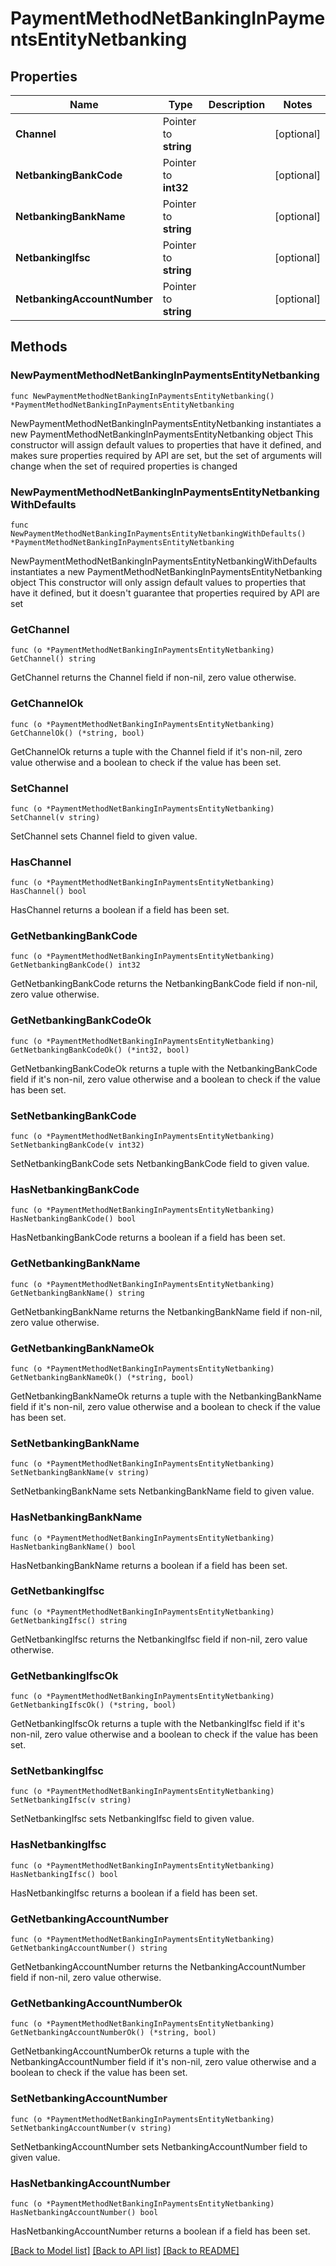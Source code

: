 # PaymentMethodNetBankingInPaymentsEntityNetbanking

## Properties

Name | Type | Description | Notes
------------ | ------------- | ------------- | -------------
**Channel** | Pointer to **string** |  | [optional] 
**NetbankingBankCode** | Pointer to **int32** |  | [optional] 
**NetbankingBankName** | Pointer to **string** |  | [optional] 
**NetbankingIfsc** | Pointer to **string** |  | [optional] 
**NetbankingAccountNumber** | Pointer to **string** |  | [optional] 

## Methods

### NewPaymentMethodNetBankingInPaymentsEntityNetbanking

`func NewPaymentMethodNetBankingInPaymentsEntityNetbanking() *PaymentMethodNetBankingInPaymentsEntityNetbanking`

NewPaymentMethodNetBankingInPaymentsEntityNetbanking instantiates a new PaymentMethodNetBankingInPaymentsEntityNetbanking object
This constructor will assign default values to properties that have it defined,
and makes sure properties required by API are set, but the set of arguments
will change when the set of required properties is changed

### NewPaymentMethodNetBankingInPaymentsEntityNetbankingWithDefaults

`func NewPaymentMethodNetBankingInPaymentsEntityNetbankingWithDefaults() *PaymentMethodNetBankingInPaymentsEntityNetbanking`

NewPaymentMethodNetBankingInPaymentsEntityNetbankingWithDefaults instantiates a new PaymentMethodNetBankingInPaymentsEntityNetbanking object
This constructor will only assign default values to properties that have it defined,
but it doesn't guarantee that properties required by API are set

### GetChannel

`func (o *PaymentMethodNetBankingInPaymentsEntityNetbanking) GetChannel() string`

GetChannel returns the Channel field if non-nil, zero value otherwise.

### GetChannelOk

`func (o *PaymentMethodNetBankingInPaymentsEntityNetbanking) GetChannelOk() (*string, bool)`

GetChannelOk returns a tuple with the Channel field if it's non-nil, zero value otherwise
and a boolean to check if the value has been set.

### SetChannel

`func (o *PaymentMethodNetBankingInPaymentsEntityNetbanking) SetChannel(v string)`

SetChannel sets Channel field to given value.

### HasChannel

`func (o *PaymentMethodNetBankingInPaymentsEntityNetbanking) HasChannel() bool`

HasChannel returns a boolean if a field has been set.

### GetNetbankingBankCode

`func (o *PaymentMethodNetBankingInPaymentsEntityNetbanking) GetNetbankingBankCode() int32`

GetNetbankingBankCode returns the NetbankingBankCode field if non-nil, zero value otherwise.

### GetNetbankingBankCodeOk

`func (o *PaymentMethodNetBankingInPaymentsEntityNetbanking) GetNetbankingBankCodeOk() (*int32, bool)`

GetNetbankingBankCodeOk returns a tuple with the NetbankingBankCode field if it's non-nil, zero value otherwise
and a boolean to check if the value has been set.

### SetNetbankingBankCode

`func (o *PaymentMethodNetBankingInPaymentsEntityNetbanking) SetNetbankingBankCode(v int32)`

SetNetbankingBankCode sets NetbankingBankCode field to given value.

### HasNetbankingBankCode

`func (o *PaymentMethodNetBankingInPaymentsEntityNetbanking) HasNetbankingBankCode() bool`

HasNetbankingBankCode returns a boolean if a field has been set.

### GetNetbankingBankName

`func (o *PaymentMethodNetBankingInPaymentsEntityNetbanking) GetNetbankingBankName() string`

GetNetbankingBankName returns the NetbankingBankName field if non-nil, zero value otherwise.

### GetNetbankingBankNameOk

`func (o *PaymentMethodNetBankingInPaymentsEntityNetbanking) GetNetbankingBankNameOk() (*string, bool)`

GetNetbankingBankNameOk returns a tuple with the NetbankingBankName field if it's non-nil, zero value otherwise
and a boolean to check if the value has been set.

### SetNetbankingBankName

`func (o *PaymentMethodNetBankingInPaymentsEntityNetbanking) SetNetbankingBankName(v string)`

SetNetbankingBankName sets NetbankingBankName field to given value.

### HasNetbankingBankName

`func (o *PaymentMethodNetBankingInPaymentsEntityNetbanking) HasNetbankingBankName() bool`

HasNetbankingBankName returns a boolean if a field has been set.

### GetNetbankingIfsc

`func (o *PaymentMethodNetBankingInPaymentsEntityNetbanking) GetNetbankingIfsc() string`

GetNetbankingIfsc returns the NetbankingIfsc field if non-nil, zero value otherwise.

### GetNetbankingIfscOk

`func (o *PaymentMethodNetBankingInPaymentsEntityNetbanking) GetNetbankingIfscOk() (*string, bool)`

GetNetbankingIfscOk returns a tuple with the NetbankingIfsc field if it's non-nil, zero value otherwise
and a boolean to check if the value has been set.

### SetNetbankingIfsc

`func (o *PaymentMethodNetBankingInPaymentsEntityNetbanking) SetNetbankingIfsc(v string)`

SetNetbankingIfsc sets NetbankingIfsc field to given value.

### HasNetbankingIfsc

`func (o *PaymentMethodNetBankingInPaymentsEntityNetbanking) HasNetbankingIfsc() bool`

HasNetbankingIfsc returns a boolean if a field has been set.

### GetNetbankingAccountNumber

`func (o *PaymentMethodNetBankingInPaymentsEntityNetbanking) GetNetbankingAccountNumber() string`

GetNetbankingAccountNumber returns the NetbankingAccountNumber field if non-nil, zero value otherwise.

### GetNetbankingAccountNumberOk

`func (o *PaymentMethodNetBankingInPaymentsEntityNetbanking) GetNetbankingAccountNumberOk() (*string, bool)`

GetNetbankingAccountNumberOk returns a tuple with the NetbankingAccountNumber field if it's non-nil, zero value otherwise
and a boolean to check if the value has been set.

### SetNetbankingAccountNumber

`func (o *PaymentMethodNetBankingInPaymentsEntityNetbanking) SetNetbankingAccountNumber(v string)`

SetNetbankingAccountNumber sets NetbankingAccountNumber field to given value.

### HasNetbankingAccountNumber

`func (o *PaymentMethodNetBankingInPaymentsEntityNetbanking) HasNetbankingAccountNumber() bool`

HasNetbankingAccountNumber returns a boolean if a field has been set.


[[Back to Model list]](../README.md#documentation-for-models) [[Back to API list]](../README.md#documentation-for-api-endpoints) [[Back to README]](../README.md)


